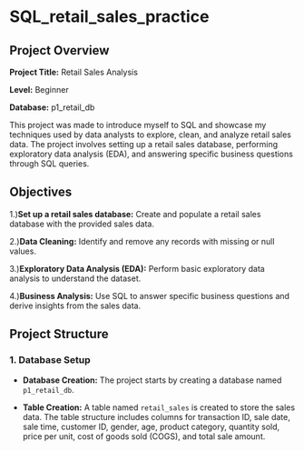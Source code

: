# SQL_retail_sales_practice
## Project Overview

**Project Title:** Retail Sales Analysis

**Level:** Beginner

**Database:** p1_retail_db

This project was made to introduce myself to SQL and showcase my techniques used by data analysts to explore, clean, and analyze retail sales data. The project involves setting up a retail sales database, performing exploratory data analysis (EDA), and answering specific business questions through SQL queries.

## Objectives

1.)**Set up a retail sales database:** Create and populate a retail sales database with the provided sales data.

2.)**Data Cleaning:** Identify and remove any records with missing or null values.

3.)**Exploratory Data Analysis (EDA):** Perform basic exploratory data analysis to understand the dataset.

4.)**Business Analysis:** Use SQL to answer specific business questions and derive insights from the sales data.

## Project Structure

### 1. Database Setup
- **Database Creation:** The project starts by creating a database named `p1_retail_db`.

- **Table Creation:** A table named `retail_sales` is created to store the sales data. The table structure includes columns for transaction ID, sale date, sale time, customer ID, gender, age, product category, quantity sold, price per unit, cost of goods sold (COGS), and total sale amount.

